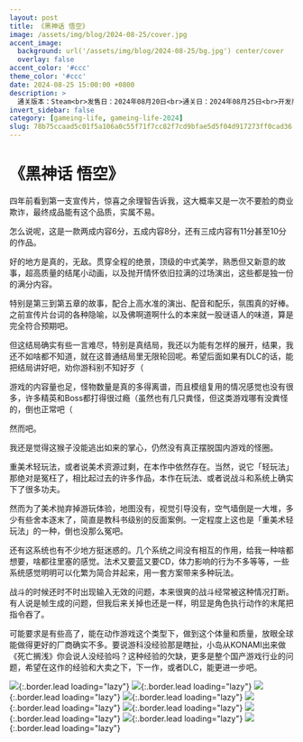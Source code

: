 ```yaml
---
layout: post
title: 《黑神话 悟空》
image: /assets/img/blog/2024-08-25/cover.jpg
accent_image: 
  background: url('/assets/img/blog/2024-08-25/bg.jpg') center/cover
  overlay: false
accent_color: '#ccc'
theme_color: '#ccc'
date: 2024-08-25 15:00:00 +0800
description: >
  通关版本：Steam<br>发售日：2024年08月20日<br>通关日：2024年08月25日<br>开发商：游戏科学<br>发行商：游戏科学
invert_sidebar: false
category: [gameing-life, gameing-life-2024]
slug: 78b75ccaad5c01f5a106a0c55f71f7cc82f7cd9bfae5d5f04d917273ff0cad36
---
```


# 《黑神话 悟空》

四年前看到第一支宣传片，惊喜之余理智告诉我，这大概率又是一次不要脸的商业欺诈，最终成品能有这个品质，实属不易。

怎么说呢，这是一款两成内容6分，五成内容8分，还有三成内容有11分甚至10分的作品。

好的地方是真的，无敌。贯穿全程的绝景，顶级的中式美学，熟悉但又新意的故事，超高质量的结尾小动画，以及抛开情怀依旧拉满的过场演出，这些都是独一份的满分内容。

特别是第三到第五章的故事，配合上高水准的演出、配音和配乐，氛围真的好棒。之前宣传片台词的各种隐喻，以及佛啊道啊什么的本来就一股谜语人的味道，算是完全符合预期吧。

但这结局确实有些一言难尽，特别是真结局，我还以为能有怎样的展开，结果，我还不如啥都不知道，就在这普通结局里无限轮回呢。希望后面如果有DLC的话，能把结局讲好吧，劝你游科别不知好歹（

游戏的内容量也足，怪物数量是真的多得离谱，而且模组复用的情况感觉也没有很多，许多精英和Boss都打得很过瘾（虽然也有几只粪怪，但这类游戏哪有没粪怪的，倒也正常吧（

然而吧。

我还是觉得这猴子没能逃出如来的掌心，仍然没有真正摆脱国内游戏的怪圈。

重美术轻玩法，或者说美术资源过剩，在本作中依然存在。当然，说它「轻玩法」那绝对是冤枉了，相比起过去的许多作品，本作在玩法、或者说战斗和系统上确实下了很多功夫。

然而为了美术抛弃掉游玩体验，地图没有，视觉引导没有，空气墙倒是一大堆，多少有些舍本逐末了，简直是教科书级别的反面案例。一定程度上这也是「重美术轻玩法」的一种，倒也没那么冤吧。

还有这系统也有不少地方挺迷惑的。几个系统之间没有相互的作用，给我一种啥都想要，啥都往里塞的感觉。法术又要蓝又要CD，体力影响的行为不多等等，一些系统感觉明明可以化繁为简合并起来，用一套方案带来多种玩法。

战斗的时候还时不时出现输入无效的问题，本来很爽的战斗经常被这种情况打断。有人说是帧生成的问题，但我后来关掉也还是一样，明显是角色执行动作的末尾把指令吞了。

可能要求是有些高了，能在动作游戏这个类型下，做到这个体量和质量，放眼全球能做得更好的厂商确实不多。要说游科没经验那是瞎扯，小岛从KONAMI出来做《死亡搁浅》你会说人没经验吗？这种经验的欠缺，更多是整个国产游戏行业的问题，希望在这作的经验和大卖之下，下一作，或者DLC，能更进一步吧。

![](/assets/img/blog/2024-08-25/1.jpg){:.border.lead loading="lazy"}
![](/assets/img/blog/2024-08-25/2.jpg){:.border.lead loading="lazy"}
![](/assets/img/blog/2024-08-25/3.jpg){:.border.lead loading="lazy"}
![](/assets/img/blog/2024-08-25/4.jpg){:.border.lead loading="lazy"}
![](/assets/img/blog/2024-08-25/5.jpg){:.border.lead loading="lazy"}
![](/assets/img/blog/2024-08-25/6.jpg){:.border.lead loading="lazy"}
![](/assets/img/blog/2024-08-25/7.jpg){:.border.lead loading="lazy"}
![](/assets/img/blog/2024-08-25/8.jpg){:.border.lead loading="lazy"}
![](/assets/img/blog/2024-08-25/9.jpg){:.border.lead loading="lazy"}
